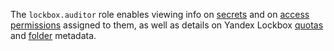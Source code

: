 The `lockbox.auditor` role enables viewing info on [secrets](../../lockbox/concepts/secret.md#secret) and on [access permissions](../../iam/concepts/access-control/index.md) assigned to them, as well as details on Yandex Lockbox [quotas](../../lockbox/concepts/limits.md#quotas) and [folder](../../resource-manager/concepts/resources-hierarchy.md#folder) metadata.
